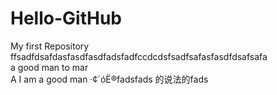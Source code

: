# Hello-GitHub
My first Repository
ffsadfdsafdasfasdfasdfadsfadfccdcdsfsadfsafasfasdfdsafsafa  
a good man to mar  
A I am a good man
·¢´óË®fadsfads
的说法的fads
